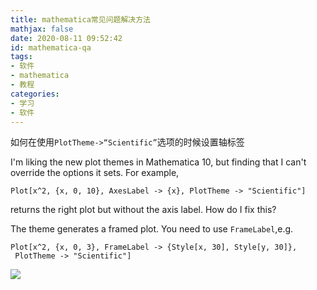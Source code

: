 ```yaml
---
title: mathematica常见问题解决方法
mathjax: false
date: 2020-08-11 09:52:42
id: mathematica-qa
tags:
- 软件
- mathematica
- 教程
categories:
- 学习
- 软件
---
```


如何在使用`PlotTheme->“Scientific”`选项的时候设置轴标签

I'm liking the new plot themes in Mathematica 10, but finding that I can't override the options it sets. For example,

```mma
Plot[x^2, {x, 0, 10}, AxesLabel -> {x}, PlotTheme -> "Scientific"]
```

returns the right plot but without the axis label. How do I fix this?



The theme generates a framed plot. You need to use `FrameLabel`,e.g.

```mma
Plot[x^2, {x, 0, 3}, FrameLabel -> {Style[x, 30], Style[y, 30]}, 
 PlotTheme -> "Scientific"]
```

![](https://i.stack.imgur.com/lqb35.png)